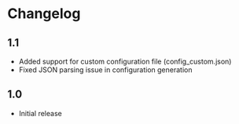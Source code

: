 # Changelog

## 1.1

- Added support for custom configuration file (config_custom.json)
- Fixed JSON parsing issue in configuration generation

## 1.0

- Initial release
